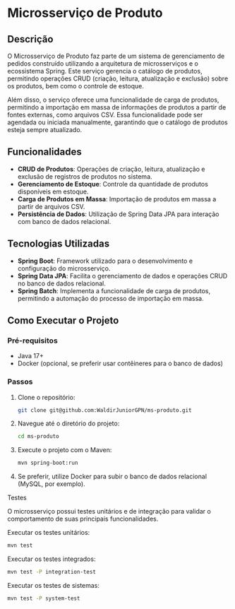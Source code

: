 # Microsserviço de Produto

## Descrição

O Microsserviço de Produto faz parte de um sistema de gerenciamento de pedidos construído utilizando a arquitetura de microsserviços e o ecossistema Spring. Este serviço gerencia o catálogo de produtos, permitindo operações CRUD (criação, leitura, atualização e exclusão) sobre os produtos, bem como o controle de estoque.

Além disso, o serviço oferece uma funcionalidade de carga de produtos, permitindo a importação em massa de informações de produtos a partir de fontes externas, como arquivos CSV. Essa funcionalidade pode ser agendada ou iniciada manualmente, garantindo que o catálogo de produtos esteja sempre atualizado.

## Funcionalidades

- **CRUD de Produtos**: Operações de criação, leitura, atualização e exclusão de registros de produtos no sistema.
- **Gerenciamento de Estoque**: Controle da quantidade de produtos disponíveis em estoque.
- **Carga de Produtos em Massa**: Importação de produtos em massa a partir de arquivos CSV.
- **Persistência de Dados**: Utilização de Spring Data JPA para interação com banco de dados relacional.

## Tecnologias Utilizadas

- **Spring Boot**: Framework utilizado para o desenvolvimento e configuração do microsserviço.
- **Spring Data JPA**: Facilita o gerenciamento de dados e operações CRUD no banco de dados relacional.
- **Spring Batch**: Implementa a funcionalidade de carga de produtos, permitindo a automação do processo de importação em massa.
  
## Como Executar o Projeto

### Pré-requisitos

- Java 17+
- Docker (opcional, se preferir usar contêineres para o banco de dados)

### Passos

1. Clone o repositório:

   ```bash
   git clone git@github.com:WaldirJuniorGPN/ms-produto.git
   ```

2. Navegue até o diretório do projeto:

   ```bash
   cd ms-produto
   ```

3. Execute o projeto com o Maven:

   ```bash
   mvn spring-boot:run
   ```

4. Se preferir, utilize Docker para subir o banco de dados relacional (MySQL, por exemplo).


 Testes

O microsserviço possui testes unitários e de integração para validar o comportamento de suas principais funcionalidades.

Executar os testes unitários:

```bash
mvn test
```

Executar os testes integrados:

```bash
mvn test -P integration-test
```

Executar os testes de sistemas:

```bash
mvn test -P system-test
```
